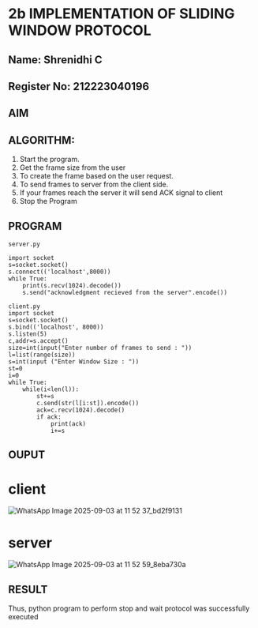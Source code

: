 # 2b IMPLEMENTATION OF SLIDING WINDOW PROTOCOL
## Name: Shrenidhi C
## Register No: 212223040196
## AIM
## ALGORITHM:
1. Start the program.
2. Get the frame size from the user
3. To create the frame based on the user request.
4. To send frames to server from the client side.
5. If your frames reach the server it will send ACK signal to client
6. Stop the Program
## PROGRAM

```
server.py

import socket
s=socket.socket()
s.connect(('localhost',8000))
while True:
    print(s.recv(1024).decode())
    s.send("acknowledgment recieved from the server".encode())

client.py
import socket 
s=socket.socket()
s.bind(('localhost', 8000))
s.listen(5)
c,addr=s.accept()
size=int(input("Enter number of frames to send : "))
l=list(range(size))
s=int(input ("Enter Window Size : "))
st=0
i=0
while True:
    while(i<len(l)):
        st+=s
        c.send(str(l[i:st]).encode())
        ack=c.recv(1024).decode()
        if ack:
            print(ack)
            i+=s
```
## OUPUT

# client
![WhatsApp Image 2025-09-03 at 11 52 37_bd2f9131](https://github.com/user-attachments/assets/297bb130-6a46-4293-92ac-187922850b3e)

# server


![WhatsApp Image 2025-09-03 at 11 52 59_8eba730a](https://github.com/user-attachments/assets/a1ea3a8a-80ff-4127-8e86-70c1604e0f47)



## RESULT
Thus, python program to perform stop and wait protocol was successfully executed
